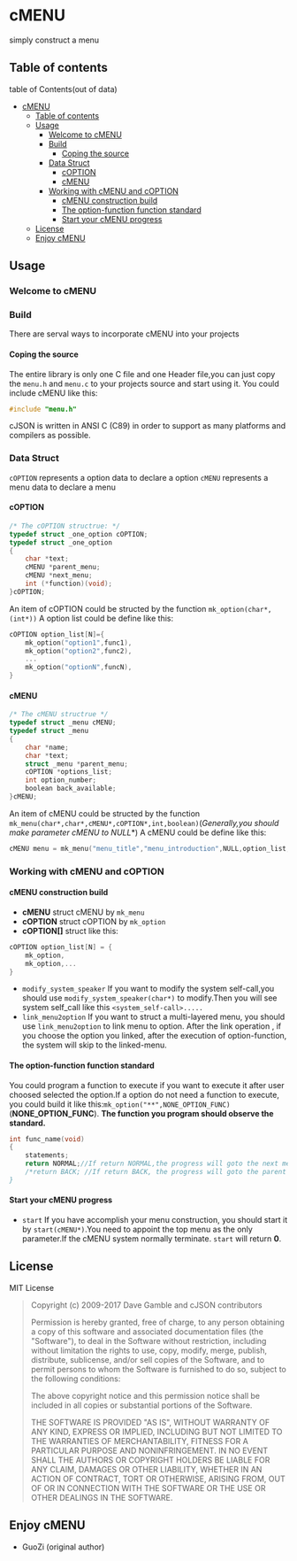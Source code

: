 # cMENU

simply construct a menu

## Table of contents
table of Contents(out of data)
- [cMENU](#cmenu)
  - [Table of contents](#table-of-contents)
  - [Usage](#usage)
    - [Welcome to cMENU](#welcome-to-cmenu)
    - [Build](#build)
      - [Coping the source](#coping-the-source)
    - [Data Struct](#data-struct)
      - [cOPTION](#coption)
      - [cMENU](#cmenu-1)
    - [Working with cMENU and cOPTION](#working-with-cmenu-and-coption)
      - [cMENU construction build](#cmenu-construction-build)
      - [The option-function function standard](#the-option-function-function-standard)
      - [Start your cMENU progress](#start-your-cmenu-progress)
  - [License](#license)
  - [Enjoy cMENU](#enjoy-cmenu)
## Usage

### Welcome to cMENU

### Build
There are serval ways to incorporate cMENU into your projects

#### Coping the source
The entire library is only one C file and one Header file,you can just copy the `menu.h` and `menu.c` to your projects source and start using it.
You could include cMENU like this:
``` c
#include "menu.h"
```

cJSON is written in ANSI C (C89) in order to support as many platforms and compilers as possible.

### Data Struct
`cOPTION` represents a option data to declare a option
`cMENU` represents a menu data to declare a menu
#### cOPTION
```c
/* The cOPTION structrue: */
typedef struct _one_option cOPTION;
typedef struct _one_option
{
    char *text;
    cMENU *parent_menu;
    cMENU *next_menu;
    int (*function)(void);
}cOPTION;
```
An item of cOPTION could be structed by the function `mk_option(char*,(int*))`
A option list could be define like this:
```c
cOPTION option_list[N]={
    mk_option("option1",func1),
    mk_option("option2",func2),
    ...
    mk_option("optionN",funcN),
}
```
#### cMENU
```c
/* The cMENU structrue */
typedef struct _menu cMENU;
typedef struct _menu
{
    char *name;
    char *text;
    struct _menu *parent_menu;
    cOPTION *options_list;
    int option_number;
    boolean back_available;
}cMENU;
```
An item of cMENU could be structed by the function `mk_menu(char*,char*,cMENU*,cOPTION*,int,boolean)`(**Generally,you should make parameter cMENU* to NULL**)
A cMENU could be define like this:
```c
cMENU menu = mk_menu("menu_title","menu_introduction",NULL,option_list,N,TRUE);
```

### Working with cMENU and cOPTION

#### cMENU construction build
* **cMENU** struct cMENU by `mk_menu`
* **cOPTION** struct cOPTION by `mk_option`
* **cOPTION[]** struct like this:
```c
cOPTION option_list[N] = {
    mk_option,
    mk_option,...
}
```
* `modify_system_speaker` If you want to modify the system self-call,you should use `modify_system_speaker(char*)` to modify.Then you will see system self_call like this `<system_self-call>.....`
* `link_menu2option` If you want to struct a multi-layered menu, you should use `link_menu2option` to link menu to option. After the link operation , if you choose the option you linked, after the execution of option-function, the system will skip to the linked-menu.

#### The option-function function standard
You could program a function to execute if you want to execute it after user choosed selected the option.If a option do not need a function to execute, you could build it like this:`mk_option("**",NONE_OPTION_FUNC)`(**NONE_OPTION_FUNC**).
**The function you program should observe the standard.**
```c
int func_name(void)
{
    statements;
    return NORMAL;//If return NORMAL,the progress will goto the next menu
    /*return BACK; //If return BACK, the progress will goto the parent menu
}
```

#### Start your cMENU progress
* `start` If you have accomplish your menu construction, you should start it by `start(cMENU*)`.You need to appoint the top menu as the only parameter.If the cMENU system normally terminate. `start` will return **0**.

## License

MIT License

>  Copyright (c) 2009-2017 Dave Gamble and cJSON contributors
>
>  Permission is hereby granted, free of charge, to any person obtaining a copy
>  of this software and associated documentation files (the "Software"), to deal
>  in the Software without restriction, including without limitation the rights
>  to use, copy, modify, merge, publish, distribute, sublicense, and/or sell
>  copies of the Software, and to permit persons to whom the Software is
>  furnished to do so, subject to the following conditions:
>
>  The above copyright notice and this permission notice shall be included in
>  all copies or substantial portions of the Software.
>
>  THE SOFTWARE IS PROVIDED "AS IS", WITHOUT WARRANTY OF ANY KIND, EXPRESS OR
>  IMPLIED, INCLUDING BUT NOT LIMITED TO THE WARRANTIES OF MERCHANTABILITY,
>  FITNESS FOR A PARTICULAR PURPOSE AND NONINFRINGEMENT. IN NO EVENT SHALL THE
>  AUTHORS OR COPYRIGHT HOLDERS BE LIABLE FOR ANY CLAIM, DAMAGES OR OTHER
>  LIABILITY, WHETHER IN AN ACTION OF CONTRACT, TORT OR OTHERWISE, ARISING FROM,
>  OUT OF OR IN CONNECTION WITH THE SOFTWARE OR THE USE OR OTHER DEALINGS IN
>  THE SOFTWARE.

## Enjoy cMENU
- GuoZi (original author)